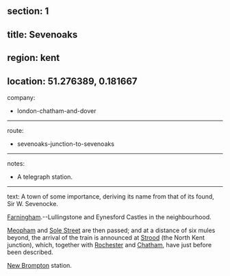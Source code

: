 section: 1
----
title: Sevenoaks
----
region: kent
----
location: 51.276389, 0.181667
----
company:
- london-chatham-and-dover
----
route:
- sevenoaks-junction-to-sevenoaks
----
notes:
- A telegraph station.
----
text: A town of some importance, deriving its name from that of its found, Sir W. Sevenocke.

[Farningham](/stations/farningham).--Lullingstone and Eynesford Castles in the neighbourhood.

[Meopham](/stations/meopham) and [Sole Street](/stations/sole-street) are then passed; and at a distance of six mules beyond, the arrival of the train is announced at [Strood](/stations/strood) (the North Kent junction), which, together with [Rochester](/stations/rochester) and [Chatham](/stations/chatham), have just before been described.

[New Brompton](/stations/new-brompton) station.

